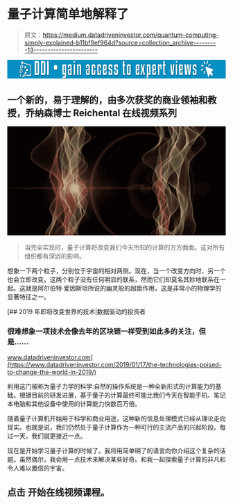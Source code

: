 # 量子计算简单地解释了

> 原文：<https://medium.datadriveninvestor.com/quantum-computing-simply-explained-b11bf9ef964d?source=collection_archive---------13----------------------->

[![](img/e33d62ac6b36f87e255968d39f7ebcc3.png)](http://www.track.datadriveninvestor.com/1B9E)

## 一个新的，易于理解的，由多次获奖的商业领袖和教授，乔纳森博士 Reichental 在线视频系列

![](img/c63fe43ae28bb661dcc2a12f3bf4da80.png)

> 当完全实现时，量子计算将改变我们今天所知的计算的方方面面。这对所有组织都有深远的影响。

想象一下两个粒子，分别位于宇宙的相对两侧。现在，当一个改变方向时，另一个也会立即改变。这两个粒子没有任何明显的联系，然而它们却莫名其妙地联系在一起。这就是阿尔伯特·爱因斯坦所说的幽灵般的超距作用，这是非常小的物理学的显著特征之一。

[](https://www.datadriveninvestor.com/2019/01/17/the-technologies-poised-to-change-the-world-in-2019/) [## 2019 年即将改变世界的技术|数据驱动的投资者

### 很难想象一项技术会像去年的区块链一样受到如此多的关注，但是……

www.datadriveninvestor.com](https://www.datadriveninvestor.com/2019/01/17/the-technologies-poised-to-change-the-world-in-2019/) 

利用这门被称为量子力学的科学:自然的操作系统是一种全新形式的计算能力的基础。根据目前的研发进展，基于量子的计算最终可能比我们今天在智能手机、笔记本电脑和其他设备中使用的计算能力快数百万倍。

随着量子计算机开始用于科学和商业用途，这种新的信息处理模式已经从理论走向现实。也就是说，我们仍然处于量子计算作为一种可行的主流产品的兴起阶段。每过一天，我们就更接近一点。

现在是开始学习量子计算的时候了。我将用简单明了的语言向你介绍这个复杂的话题。虽然偶尔，我会用一点技术来解决某些好奇。和我一起探索量子计算的非凡和令人难以置信的宇宙。

## 点击 开始在线视频课程。